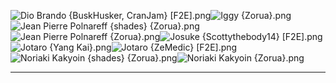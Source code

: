 ![Dio Brando {BuskHusker, CranJam} [F2E].png](https://raw.githubusercontent.com/Klokinator/FE-Repo/main/Portrait%20Repository/Non-FE%20Properties/Jojo's%20Bizarre%20Adventure/Dio%20Brando%20%7BBuskHusker,%20CranJam%7D%20%5BF2E%5D.png "Dio Brando {BuskHusker, CranJam} [F2E].png")![Iggy {Zorua}.png](https://raw.githubusercontent.com/Klokinator/FE-Repo/main/Portrait%20Repository/Non-FE%20Properties/Jojo's%20Bizarre%20Adventure/Iggy%20%7BZorua%7D.png "Iggy {Zorua}.png")![Jean Pierre Polnareff {shades}  {Zorua}.png](https://raw.githubusercontent.com/Klokinator/FE-Repo/main/Portrait%20Repository/Non-FE%20Properties/Jojo's%20Bizarre%20Adventure/Jean%20Pierre%20Polnareff%20(shades)%20%20%7BZorua%7D.png "Jean Pierre Polnareff {shades}  {Zorua}.png")![Jean Pierre Polnareff {Zorua}.png](https://raw.githubusercontent.com/Klokinator/FE-Repo/main/Portrait%20Repository/Non-FE%20Properties/Jojo's%20Bizarre%20Adventure/Jean%20Pierre%20Polnareff%20%7BZorua%7D.png "Jean Pierre Polnareff {Zorua}.png")![Josuke {Scottythebody14} [F2E].png](https://raw.githubusercontent.com/Klokinator/FE-Repo/main/Portrait%20Repository/Non-FE%20Properties/Jojo's%20Bizarre%20Adventure/Josuke%20%7BScottythebody14%7D%20%5BF2E%5D.png "Josuke {Scottythebody14} [F2E].png")![Jotaro {Yang Kai}.png](https://raw.githubusercontent.com/Klokinator/FE-Repo/main/Portrait%20Repository/Non-FE%20Properties/Jojo's%20Bizarre%20Adventure/Jotaro%20%7BYang%20Kai%7D.png "Jotaro {Yang Kai}.png")![Jotaro {ZeMedic} [F2E].png](https://raw.githubusercontent.com/Klokinator/FE-Repo/main/Portrait%20Repository/Non-FE%20Properties/Jojo's%20Bizarre%20Adventure/Jotaro%20%7BZeMedic%7D%20%5BF2E%5D.png "Jotaro {ZeMedic} [F2E].png")![Noriaki Kakyoin {shades} {Zorua}.png](https://raw.githubusercontent.com/Klokinator/FE-Repo/main/Portrait%20Repository/Non-FE%20Properties/Jojo's%20Bizarre%20Adventure/Noriaki%20Kakyoin%20(shades)%20%7BZorua%7D.png "Noriaki Kakyoin {shades} {Zorua}.png")![Noriaki Kakyoin {Zorua}.png](https://raw.githubusercontent.com/Klokinator/FE-Repo/main/Portrait%20Repository/Non-FE%20Properties/Jojo's%20Bizarre%20Adventure/Noriaki%20Kakyoin%20%7BZorua%7D.png "Noriaki Kakyoin {Zorua}.png")



----

